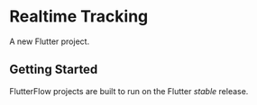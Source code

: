 # Realtime Tracking

A new Flutter project.

## Getting Started

FlutterFlow projects are built to run on the Flutter _stable_ release.
